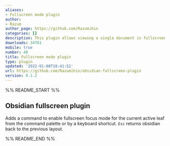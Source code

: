 ```yaml
---
aliases:
- Fullscreen mode plugin
author:
- Razum
author_page: https://github.com/Razumihin
categories: []
description: This plugin allows viewing a single document in fullscreen focus mode
downloads: 34761
mobile: true
number: 48
title: Fullscreen mode plugin
type: plugin
updated: '2022-01-08T18:41:52'
url: https://github.com/Razumihin/obsidian-fullscreen-plugin
version: 0.1.2
---
```


%% README_START %%

## Obsidian fullscreen plugin

Adds a command to enable fullscreen focus mode for the current active leaf from the command palette or by a keyboard shortcut. `Esc` returns obsidian back to the previous layout.


%% README_END %%